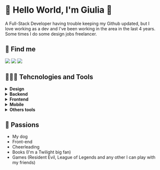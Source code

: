 # 🌻 Hello World, I'm Giulia 👋 

A Full-Stack Developer having trouble keeping my Github updated, but I love working as a dev and I've been working in the area in the last 4 years. Some times I do some design jobs freelancer.

## 📍 Find me

[![](https://img.shields.io/badge/LinkedIn-0077B5?style=for-the-badge&logo=linkedin&logoColor=white)](https://www.linkedin.com/in/giulia-santos-7a096a156/)
[![](https://img.shields.io/badge/-Behance-blue?style=for-the-badge&logo=behance&logoColor=white)](https://www.behance.net/GiuliaFerreiraa)
[![](https://img.shields.io/badge/Spark%20AR-FF5C83?style=for-the-badge&logo=SparkAR&logoColor=white)](https://www.facebook.com/sparkarhub/portfolios/ig/giu.ferreira_)

## 👩🏼‍💻 Tehcnologies and Tools

<details>
  <summary><b> Design</b></summary>

![PS](https://img.shields.io/badge/Adobe%20Photoshop-31A8FF?style=for-the-badge&logo=Adobe%20Photoshop&logoColor=black)
![Premiere](https://img.shields.io/badge/Adobe%20Premiere%20Pro-9999FF?style=for-the-badge&logo=Adobe%20Premiere%20Pro&logoColor=white)
![XD](https://img.shields.io/badge/Adobe%20XD-470137?style=for-the-badge&logo=Adobe%20XD&logoColor=#FF61F6)
![Figma](https://img.shields.io/badge/Figma-F24E1E?style=for-the-badge&logo=figma&logoColor=white)
![Behance](https://img.shields.io/badge/Behance-0054F7?style=for-the-badge&logo=behance&logoColor=white)
</details>


<details>
  <summary><b> Backend</b></summary>
![.net](https://img.shields.io/badge/.NET-512BD4?style=for-the-badge&logo=dotnet&logoColor=white) 
![Node](https://img.shields.io/badge/Node.js-339933?style=for-the-badge&logo=nodedotjs&logoColor=white)
![Ts](https://img.shields.io/badge/ts--node-3178C6?style=for-the-badge&logo=ts-node&logoColor=white)
![express](https://img.shields.io/badge/Express.js-000000?style=for-the-badge&logo=express&logoColor=white)
![Insomnia](https://img.shields.io/badge/Insomnia-5849be?style=for-the-badge&logo=Insomnia&logoColor=white)
![JWT](https://img.shields.io/badge/JWT-000000?style=for-the-badge&logo=JSON%20web%20tokens&logoColor=white)
![Swagger](https://img.shields.io/badge/Swagger-85EA2D?style=for-the-badge&logo=Swagger&logoColor=white)
</details>


<details>
  <summary><b> Frontend</b></summary>
![React](https://img.shields.io/badge/React-20232A?style=for-the-badge&logo=react&logoColor=61DAFB)
![Next JS](https://img.shields.io/badge/next.js-000000?style=for-the-badge&logo=nextdotjs&logoColor=white)
![React Router](https://img.shields.io/badge/React_Router-CA4245?style=for-the-badge&logo=react-router&logoColor=white)
![Sass](https://img.shields.io/badge/Sass-CC6699?style=for-the-badge&logo=sass&logoColor=white)
![Styled-Components](https://img.shields.io/badge/styled--components-DB7093?style=for-the-badge&logo=styled-components&logoColor=white)
![Redux](https://img.shields.io/badge/Redux-593D88?style=for-the-badge&logo=redux&logoColor=white)
![Chackra UI](https://img.shields.io/badge/Chakra--UI-319795?style=for-the-badge&logo=chakra-ui&logoColor=white) 
![Chart JS](https://img.shields.io/badge/Chart.js-FF6384?style=for-the-badge&logo=chartdotjs&logoColor=white) 
![Jest](https://img.shields.io/badge/Jest-C21325?style=for-the-badge&logo=jest&logoColor=white)
![Material](https://img.shields.io/badge/material%20design-757575?style=for-the-badge&logo=material%20design&logoColor=white)
![Storybook](https://img.shields.io/badge/storybook-FF4785?style=for-the-badge&logo=storybook&logoColor=white)

</details>

<details>
  <summary><b> Mobile</b></summary>
![React Native](https://img.shields.io/badge/React_Native-20232A?style=for-the-badge&logo=react&logoColor=61DAFB)
![Expo](https://img.shields.io/badge/Expo-1B1F23?style=for-the-badge&logo=expo&logoColor=white)
![Cordova](https://img.shields.io/badge/Cordova-35434F?style=for-the-badge&logo=apache-cordova&logoColor=E8E8E8)
</details>


<details>
  <summary><b> Others tools</b></summary>
![Firebase](https://img.shields.io/badge/firebase-ffca28?style=for-the-badge&logo=firebase&logoColor=black)
![docker](https://img.shields.io/badge/Docker-2CA5E0?style=for-the-badge&logo=docker&logoColor=white)
![Es Lint](https://img.shields.io/badge/eslint-3A33D1?style=for-the-badge&logo=eslint&logoColor=white)
![Prettier](https://img.shields.io/badge/prettier-1A2C34?style=for-the-badge&logo=prettier&logoColor=F7BA3E)
![Spark](https://img.shields.io/badge/Spark%20AR-FF5C83?style=for-the-badge&logo=SparkAR&logoColor=white)
</details>

## 💖 Passions

* My dog
* Front-end
* Cheerleading
* Books (I'm a Twilight big fan)
* Games (Resident Evil, League of Legends and any other I can play with my friends)


